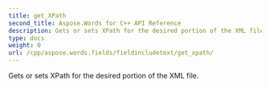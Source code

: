 ```yaml
---
title: get_XPath
second_title: Aspose.Words for C++ API Reference
description: Gets or sets XPath for the desired portion of the XML file. 
type: docs
weight: 0
url: /cpp/aspose.words.fields/fieldincludetext/get_xpath/
---
```


Gets or sets XPath for the desired portion of the XML file. 


